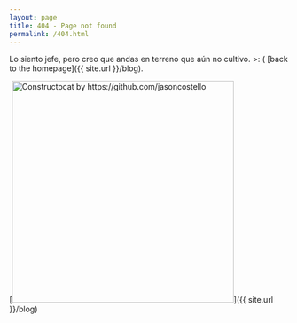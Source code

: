 ```yaml
---
layout: page
title: 404 - Page not found
permalink: /404.html
---
```


Lo siento jefe, pero creo que andas en terreno que aún no cultivo. >: ( [back to the homepage]({{ site.url }}/blog).

[<img src="{{ site.baseurl }}/blog/images/404.jpg" alt="Constructocat by https://github.com/jasoncostello" style="width: 400px;"/>]({{ site.url }}/blog)
